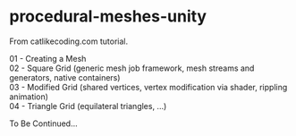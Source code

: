 # procedural-meshes-unity
From catlikecoding.com tutorial.

01 - Creating a Mesh\
02 - Square Grid (generic mesh job framework, mesh streams and generators, native containers)\
03 - Modified Grid (shared vertices, vertex modification via shader, rippling animation)\
04 - Triangle Grid (equilateral triangles, ...)

To Be Continued...
